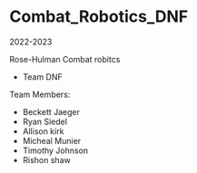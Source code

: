 # Combat_Robotics_DNF
2022-2023

Rose-Hulman Combat robitcs
* Team DNF
    
 Team Members:
  * Beckett Jaeger
  * Ryan Siedel
  * Allison kirk
  * Micheal Munier
  * Timothy Johnson
  * Rishon shaw
